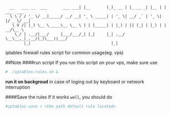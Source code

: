 ```
  __   ___ __  ___       ___ ___| |__       (_)_ __ | |_ __ _| |__ | | ___  ___
  \ \ / / '_ \/ __|_____/ __/ __| '_ \ _____| | '_ \| __/ _` | '_ \| |/ _ \/ __|
   \ V /| |_) \__ \_____\__ \__ \ | | |_____| | |_) | || (_| | |_) | |  __/\__ \
    \_/ | .__/|___/     |___/___/_| |_|     |_| .__/ \__\__,_|_.__/|_|\___||___/
        |_|                                   |_|
```

iptables firewall rules script  for common usage(eg. vps)

##Note
####run script
If you run this script on your vps, make sure use
```bash
# ./iptables-rules.sh &   
```
**run it on backgroud** in case of loging out by keyboard or network interruption

####Save the rules
If it works `well`, you should do 
```bash
#iptables-save > <the path default rule located> 
```
